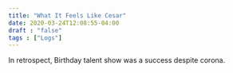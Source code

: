 ```yaml
---
title: "What It Feels Like Cesar"
date: 2020-03-24T12:08:55-04:00
draft : "false"
tags : ["Logs"]
---
```


In retrospect, Birthday talent show was a success despite corona.

<!--more-->


<!--
1 read
 - moby dick
2 write
  - this

3 music

4 sing

5 PBA

6 P Call

7 Dance workout

8 POLIW.AT Blog

9 Archive Upload

10 FF L&L

11 Friends & Fam

12 Love & Legacy

 -->
